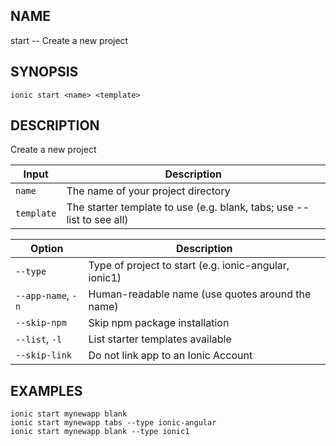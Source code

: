 
## NAME
start -- Create a new project
  
## SYNOPSIS
    ionic start <name> <template>
  
## DESCRIPTION
Create a new project


Input | Description
----- | ----------
`name` | The name of your project directory
`template` | The starter template to use (e.g. blank, tabs; use --list to see all)


Option | Description
------ | ----------
`--type` | Type of project to start (e.g. ionic-angular, ionic1)
`--app-name`, `-n` | Human-readable name (use quotes around the name)
`--skip-npm` | Skip npm package installation
`--list`, `-l` | List starter templates available
`--skip-link` | Do not link app to an Ionic Account

## EXAMPLES
    ionic start mynewapp blank 
    ionic start mynewapp tabs --type ionic-angular 
    ionic start mynewapp blank --type ionic1 

